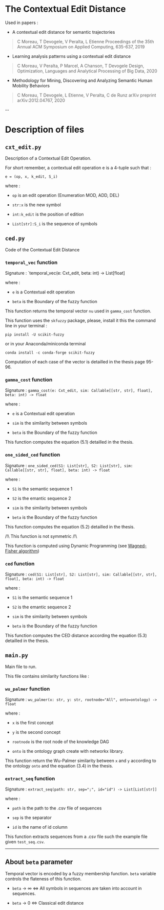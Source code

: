 The Contextual Edit Distance
============================

Used in papers : 

* A contextual edit distance for semantic trajectories
> C Moreau, T Devogele, V Peralta, L Etienne
> Proceedings of the 35th Annual ACM Symposium on Applied Computing, 635-637, 2019

* Learning analysis patterns using a contextual edit distance
> C Moreau, V Peralta, P Marcel, A Chanson, T Devogele
> Design, Optimization, Languages and Analytical Processing of Big Data, 2020

* Methodology for Mining, Discovering and Analyzing Semantic Human Mobility Behaviors
> C Moreau, T Devogele, L Etienne, V Peralta, C de Runz
> arXiv preprint arXiv:2012.04767, 2020

--

# Description of files 

## `cxt_edit.py`

Description of a Contextual Edit Operation. 

For short remember, a contextual edit operation e is a 4-tuple such that : 

`e = (op, x, k_edit, S_i)`

where :

- `op` is an edit operation (Enumeration MOD, ADD, DEL)

- `str:x` is the new symbol 

- `int:k_edit` is the position of edition 

- `List[str]:S_i` is the sequence of symbols

## `ced.py`

Code of the Contextual Edit Distance

### `temporal_vec` function

Signature : `temporal_vec(e: Cxt_edit, beta: int) -> List[float]

where : 
- `e` is a Contextual edit operation

- `beta` is the Boundary of the fuzzy function

This function returns the temporal vector `nu` used in `gamma_cost` function. 

This function uses the `skfuzzy` package, please, install it this the command line in your terminal :

`pip install -U scikit-fuzzy`

or in your Anaconda/miniconda terminal

`conda install -c conda-forge scikit-fuzzy`

Computation of each case of the vector is detailled in the thesis page 95-96.


### `gamma_cost` function

Signature : `gamma_cost(e: Cxt_edit, sim: Callable[[str, str], float], beta: int) -> float`

where : 

- `e` is a Contextual edit operation

- `sim` is the similarity between symbols

- `beta` is the Boundary of the fuzzy function

This function computes the equation (5.1) detailled in the thesis. 

### `one_sided_ced` function 

Signature : `one_sided_ced(S1: List[str], S2: List[str], sim: Callable[[str, str], float], beta: int) -> float`

where : 

- `S1` is the semantic sequence 1

- `S2` is the emantic sequence 2

- `sim` is the similarity between symbols

- `beta` is the Boundary of the fuzzy function

This function computes the equation (5.2) detailled in the thesis.

/!\ This function is not symmetric /!\

This function is computed using Dynamic Programming (see [Wagned-Fisher algorithm](https://en.wikipedia.org/wiki/Wagner%E2%80%93Fischer_algorithm))

### `ced` function 

Signature : `ced(S1: List[str], S2: List[str], sim: Callable[[str, str], float], beta: int) -> float`

where : 

- `S1` is the semantic sequence 1

- `S2` is the emantic sequence 2

- `sim` is the similarity between symbols

- `beta` is the Boundary of the fuzzy function

This function computes the CED distance according the equation (5.3) detailled in the thesis.


## `main.py`

Main file to run. 

This file contains similarity functions like : 

### `wu_palmer` function

Signature : `wu_palmer(x: str, y: str, rootnode="All", onto=ontology) -> float`

where : 

- `x` is the first concept

- `y` is the second concept

- `rootnode` is the root node of the knowledge DAG 

- `onto` is the ontology graph create with networkx library.

This function return the Wu-Palmer similarity between `x` and `y` according to the ontology `onto` and the equation (3.4) in the thesis.


### `extract_seq` function

Signature : `extract_seq(path: str, sep=";", id="id") -> List[List[str]]`

where : 

- `path` is the path to the .csv file of sequences

- `sep` is the separator

- `id` is the name of id column

This function extracts sequences from a .csv file such the example file given `test_seq.csv`.

-------------

## About `beta` parameter

Temporal vector is encoded by a fuzzy membership function. `beta` variable controls the flateness of this function. 

- `beta` -> ∞ <=> All symbols in sequences are taken into account in sequences. 

- `beta` -> 0 <=> Classical edit distance

